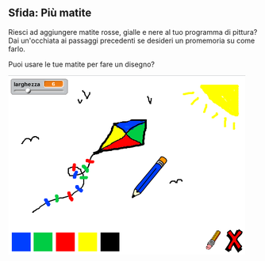 ## Sfida: Più matite

Riesci ad aggiungere matite rosse, gialle e nere al tuo programma di pittura? Dai un'occhiata ai passaggi precedenti se desideri un promemoria su come farlo.

Puoi usare le tue matite per fare un disegno?

![screenshot](images/paint-final.png)